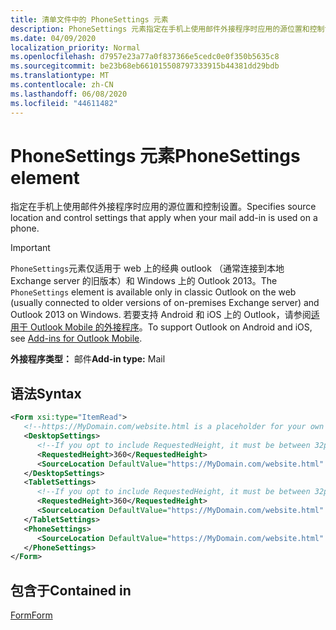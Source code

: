 ```yaml
---
title: 清单文件中的 PhoneSettings 元素
description: PhoneSettings 元素指定在手机上使用邮件外接程序时应用的源位置和控制设置。
ms.date: 04/09/2020
localization_priority: Normal
ms.openlocfilehash: d7957e23a77a0f837366e5cedc0e0f350b5635c8
ms.sourcegitcommit: be23b68eb661015508797333915b44381dd29bdb
ms.translationtype: MT
ms.contentlocale: zh-CN
ms.lasthandoff: 06/08/2020
ms.locfileid: "44611482"
---
```

# <a name="phonesettings-element"></a><span data-ttu-id="94018-103">PhoneSettings 元素</span><span class="sxs-lookup"><span data-stu-id="94018-103">PhoneSettings element</span></span>

<span data-ttu-id="94018-104">指定在手机上使用邮件外接程序时应用的源位置和控制设置。</span><span class="sxs-lookup"><span data-stu-id="94018-104">Specifies source location and control settings that apply when your mail add-in is used on a phone.</span></span>

> [!IMPORTANT]
> <span data-ttu-id="94018-105">`PhoneSettings`元素仅适用于 web 上的经典 outlook （通常连接到本地 Exchange server 的旧版本）和 Windows 上的 Outlook 2013。</span><span class="sxs-lookup"><span data-stu-id="94018-105">The `PhoneSettings` element is available only in classic Outlook on the web (usually connected to older versions of on-premises Exchange server) and Outlook 2013 on Windows.</span></span> <span data-ttu-id="94018-106">若要支持 Android 和 iOS 上的 Outlook，请参阅[适用于 Outlook Mobile 的外接程序](../../outlook/outlook-mobile-addins.md)。</span><span class="sxs-lookup"><span data-stu-id="94018-106">To support Outlook on Android and iOS, see [Add-ins for Outlook Mobile](../../outlook/outlook-mobile-addins.md).</span></span>

<span data-ttu-id="94018-107">**外接程序类型：** 邮件</span><span class="sxs-lookup"><span data-stu-id="94018-107">**Add-in type:** Mail</span></span>

## <a name="syntax"></a><span data-ttu-id="94018-108">语法</span><span class="sxs-lookup"><span data-stu-id="94018-108">Syntax</span></span>

```XML
<Form xsi:type="ItemRead">
   <!--https://MyDomain.com/website.html is a placeholder for your own add-in website.-->
   <DesktopSettings>
      <!--If you opt to include RequestedHeight, it must be between 32px to 450px, inclusive.-->
      <RequestedHeight>360</RequestedHeight>
      <SourceLocation DefaultValue="https://MyDomain.com/website.html" />
   </DesktopSettings>
   <TabletSettings>
      <!--If you opt to include RequestedHeight, it must be between 32px to 450px, inclusive.-->
      <RequestedHeight>360</RequestedHeight>
      <SourceLocation DefaultValue="https://MyDomain.com/website.html" />
   </TabletSettings>
   <PhoneSettings>
      <SourceLocation DefaultValue="https://MyDomain.com/website.html" />
   </PhoneSettings>
</Form>
```

## <a name="contained-in"></a><span data-ttu-id="94018-109">包含于</span><span class="sxs-lookup"><span data-stu-id="94018-109">Contained in</span></span>

[<span data-ttu-id="94018-110">Form</span><span class="sxs-lookup"><span data-stu-id="94018-110">Form</span></span>](form.md)

